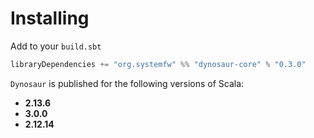 # Installing

Add to your `build.sbt`

```scala
libraryDependencies += "org.systemfw" %% "dynosaur-core" % "0.3.0"
```

`Dynosaur` is published for the following versions of Scala:

- **2.13.6**
- **3.0.0**
- **2.12.14**

